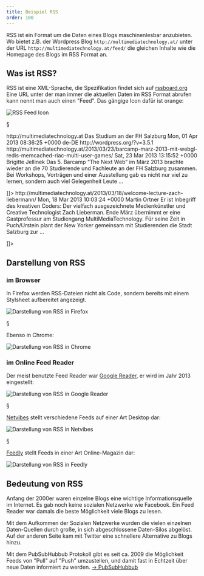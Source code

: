 ```yaml
---
title: Beispiel RSS
order: 100
---
```


RSS ist ein Format um die Daten eines Blogs maschinenlesbar anzubieten.
Wo bietet z.B. der Wordpress Blog `http://multimediatechnology.at/` 
unter der URL `http://multimediatechnology.at/feed/` die gleichen Inhalte
wie die Homepage des Blogs im RSS Format an.

## Was ist RSS?

RSS ist eine XML-Sprache, die Spezifikation findet sich auf [rssboard.org](http://www.rssboard.org/rss-specification)
Eine URL unter der man immer die aktuellen Daten im RSS Format abrufen
kann nennt man auch einen "Feed". Das gängige Icon dafür ist orange:

![RSS Feed Icon](/images/feed-icon.png)

§

<xml caption="Beispiel für RSS">
<?xml version="1.0" encoding="UTF-8"?>
<rss version="2.0"
  xmlns:dc="http://purl.org/dc/elements/1.1/">
  <channel>
    <title>MultiMediaTechnology</title>
    <link>http://multimediatechnology.at</link>
    <description>Das Studium an der FH Salzburg</description>
    <lastBuildDate>Mon, 01 Apr 2013 08:36:25 +0000</lastBuildDate>
    <language>de-DE</language>
    <generator>http://wordpress.org/?v=3.5.1</generator>
    <item>
      <title>Barcamp März 2013: mit WebGL, Redis, ...</title>
      <link>http://multimediatechnology.at/2013/03/23/barcamp-marz-2013-mit-webgl-redis-memcached-riac-multi-user-games/</link>
      <pubDate>Sat, 23 Mar 2013 13:15:52 +0000</pubDate>
      <dc:creator>Brigitte Jellinek</dc:creator>
      <description><![CDATA[<p>Das 5. Barcamp &#8220;The Next Web&#8221; im März 2013 brachte wieder an die 70 Studierende und Fachleute an der FH Salzburg zusammen. Bei Workshops, Vorträgen und einer Ausstellung gab es nicht nur viel zu lernen, sondern auch viel Gelegenheit Leute &#8230;</p>]]></description>
    </item>
    <item>
      <title>Welcome Lecture Zach Liebermann</title>
      <link>http://multimediatechnology.at/2013/03/18/welcome-lecture-zach-liebermann/</link>
      <pubDate>Mon, 18 Mar 2013 10:03:24 +0000</pubDate>
      <dc:creator>Martin Ortner</dc:creator>
      <description><![CDATA[<p>Er ist Inbegriff des kreativen Coders: Der vielfach ausgezeichnete Medienkünstler und Creative Technologist Zach Lieberman. Ende März übernimmt er eine Gastprofessur am Studiengang MultiMediaTechnology. Für seine Zeit in Puch/Urstein plant der New Yorker gemeinsam mit Studierenden die Stadt Salzburg zur &#8230;</p>]]></description>
    </item>
  </channel>
</rss>
</xml>

## Darstellung von RSS

### im Browser

In Firefox werden RSS-Dateien nicht als Code, sondern bereits mit
einem Stylsheet aufbereitet angezeigt. 

![Darstellung von RSS in Firefox](/images/rss-in-firefox.png)

§

Ebenso in Chrome:

![Darstellung von RSS in Chrome](/images/rss-in-chrome.png)

### im Online Feed Reader

Der meist benutzte Feed Reader war [Google Reader](http://www.google.de/reader/view/), er wird im Jahr 2013 eingestellt:

![Darstellung von RSS in Google Reader](/images/rss-in-google-reader.png)

§

[Netvibes](http://www.netvibes.com/) stellt verschiedene Feeds auf einer Art Desktop dar:

![Darstellung von RSS in Netvibes](/images/rss-netvibes.png)

§

[Feedly](http://www.feedly.com/) stellt Feeds in einer Art Online-Magazin dar:

![Darstellung von RSS in Feedly](/images/rss-feedly.png)


## Bedeutung von RSS

Anfang der 2000er waren einzelne Blogs eine wichtige Informationsquelle
im Internet. Es gab noch keine sozialen Netzwerke wie Facebook.  Ein Feed Reader
war damals die beste Möglichkeit viele Blogs zu lesen.

Mit dem Aufkommen der Sozialen Netzwerke wurden die vielen einzelnen Daten-Quellen
durch große, in sich abgeschlossene Daten-Silos abgelöst. Auf der anderen
Seite kam mit Twitter eine schnellere Alternative zu Blogs hinzu.

Mit dem PubSubHubbub Protokoll gibt es seit ca. 2009 die Möglichkeit
Feeds von "Pull" auf "Push" umzustellen, und damit fast in Echtzeit über
neue Daten informiert zu werden. [&rarr; PubSubHubbub](http://en.wikipedia.org/wiki/PubSubHubbub)

